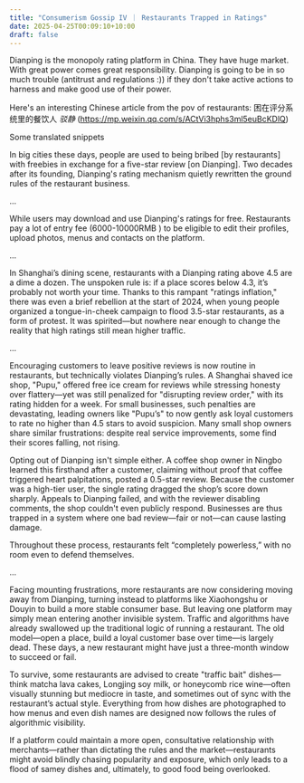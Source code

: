 ```yaml
---
title: "Consumerism Gossip IV ｜ Restaurants Trapped in Ratings"
date: 2025-04-25T00:09:10+10:00
draft: false
---
```


Dianping is the monopoly rating platform in China. They have huge market. With great power comes great responsibility. Dianping is going to be in so much trouble (antitrust and regulations :)) if they don't take active actions to harness and make good use of their power.

Here's an interesting Chinese article from the pov of restaurants: 困在评分系统里的餐饮人 *驳静* (https://mp.weixin.qq.com/s/ACtVi3hphs3ml5euBcKDlQ)

Some translated snippets

In big cities these days, people are used to being bribed [by restaurants] with freebies in exchange for a five-star review [on Dianping]. Two decades after its founding, Dianping's rating mechanism quietly rewritten the ground rules of the restaurant business.

...

While users may download and use Dianping's ratings for free. Restaurants pay a lot of entry fee (6000-10000RMB ) to be eligible to edit their profiles, upload photos, menus and contacts on the platform.

...

In Shanghai’s dining scene, restaurants with a Dianping rating above 4.5 are a dime a dozen. The unspoken rule is: if a place scores below 4.3, it’s probably not worth your time. Thanks to this rampant "ratings inflation," there was even a brief rebellion at the start of 2024, when young people organized a tongue-in-cheek campaign to flood 3.5-star restaurants, as a form of protest. It was spirited—but nowhere near enough to change the reality that high ratings still mean higher traffic.

...

Encouraging customers to leave positive reviews is now routine in restaurants, but technically violates Dianping’s rules. A Shanghai shaved ice shop, "Pupu," offered free ice cream for reviews while stressing honesty over flattery—yet was still penalized for "disrupting review order," with its rating hidden for a week. For small businesses, such penalties are devastating, leading owners like "Pupu’s" to now gently ask loyal customers to rate no higher than 4.5 stars to avoid suspicion. Many small shop owners share similar frustrations: despite real service improvements, some find their scores falling, not rising.

Opting out of Dianping isn't simple either. A coffee shop owner in Ningbo learned this firsthand after a customer, claiming without proof that coffee triggered heart palpitations, posted a 0.5-star review. Because the customer was a high-tier user, the single rating dragged the shop’s score down sharply. Appeals to Dianping failed, and with the reviewer disabling comments, the shop couldn't even publicly respond. Businesses are thus trapped in a system where one bad review—fair or not—can cause lasting damage.

Throughout these process, restaurants felt “completely powerless,” with no room even to defend themselves.

...

Facing mounting frustrations, more restaurants are now considering moving away from Dianping, turning instead to platforms like Xiaohongshu or Douyin to build a more stable consumer base. But leaving one platform may simply mean entering another invisible system. Traffic and algorithms have already swallowed up the traditional logic of running a restaurant. The old model—open a place, build a loyal customer base over time—is largely dead. These days, a new restaurant might have just a three-month window to succeed or fail.

To survive, some restaurants are advised to create "traffic bait" dishes—think matcha lava cakes, Longjing soy milk, or honeycomb rice wine—often visually stunning but mediocre in taste, and sometimes out of sync with the restaurant’s actual style. Everything from how dishes are photographed to how menus and even dish names are designed now follows the rules of algorithmic visibility. 

If a platform could maintain a more open, consultative relationship with merchants—rather than dictating the rules and the market—restaurants might avoid blindly chasing popularity and exposure, which only leads to a flood of samey dishes and, ultimately, to good food being overlooked.
